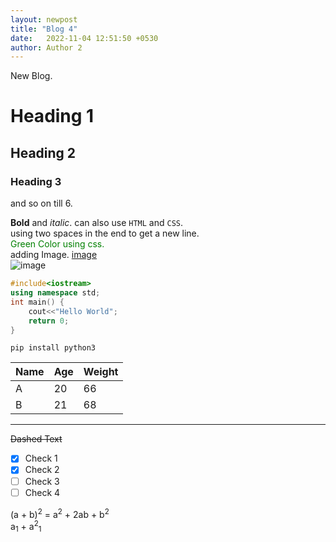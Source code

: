 ```yaml
---
layout: newpost
title: "Blog 4"
date:   2022-11-04 12:51:50 +0530
author: Author 2
---
```


New Blog.

# Heading 1
## Heading 2
### Heading 3
and so on till 6.

**Bold** and _italic_.
can also use `HTML` and `CSS`.  
using two spaces in the end to get a new line.  
<span style="color:green">Green Color using css.</span>  
adding Image.
[image](https://encrypted-tbn0.gstatic.com/images?q=tbn:ANd9GcTiJqFPAu-tYO_xGasHNMCD9hYP9nTCjV78gg&usqp=CAU)  
![image](https://encrypted-tbn0.gstatic.com/images?q=tbn:ANd9GcTiJqFPAu-tYO_xGasHNMCD9hYP9nTCjV78gg&usqp=CAU)  

```cpp
#include<iostream>
using namespace std;
int main() {
    cout<<"Hello World";
    return 0;
}
```
```
pip install python3
```

| Name | Age | Weight |
|----|---|------|
|A|20|66|
|B|21|68|

---

~~Dashed Text~~

- [x] Check 1
- [x] Check 2
- [ ] Check 3
- [ ] Check 4

(a + b)<sup>2</sup> = a<sup>2</sup> + 2ab + b<sup>2</sup>  
a<sub>1</sub> + a<sup>2</sup><sub>1</sub>
